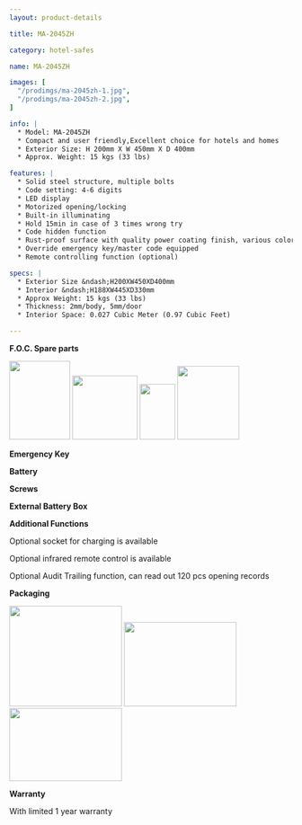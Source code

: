 ```yaml
---
layout: product-details

title: MA-2045ZH

category: hotel-safes

name: MA-2045ZH

images: [
  "/prodimgs/ma-2045zh-1.jpg",
  "/prodimgs/ma-2045zh-2.jpg",
]

info: |
  * Model: MA-2045ZH
  * Compact and user friendly,Excellent choice for hotels and homes
  * Exterior Size: H 200mm X W 450mm X D 400mm
  * Approx. Weight: 15 kgs (33 lbs)

features: |
  * Solid steel structure, multiple bolts
  * Code setting: 4-6 digits
  * LED display
  * Motorized opening/locking
  * Built-in illuminating
  * Hold 15min in case of 3 times wrong try
  * Code hidden function
  * Rust-proof surface with quality power coating finish, various colors available
  * Override emergency key/master code equipped
  * Remote controlling function (optional)

specs: |
  * Exterior Size &ndash;H200XW450XD400mm
  * Interior &ndash;H188XW445XD330mm
  * Approx Weight: 15 kgs (33 lbs)
  * Thickness: 2mm/body, 5mm/door
  * Interior Space: 0.027 Cubic Meter (0.97 Cubic Feet)

---
```


**F.O.C. Spare parts**

<img alt="" src="{IMAGE_CDN}/ma-2045zh-3.jpg" style="width: 108px; height: 140px;" />

<img alt="" src="{IMAGE_CDN}/ma-2045zh-4.jpg" style="width: 116px; height: 114px;" />

<img alt="" src="{IMAGE_CDN}/ma-2045zh-5.jpg" style="width: 63px; height: 99px;" />

<img alt="" src="{IMAGE_CDN}/ma-2045zh-6.jpg" style="width: 110px; height: 131px;" />

**Emergency Key**

**Battery**

**Screws**

**External Battery Box**

**Additional Functions**

Optional socket for charging is available

Optional infrared remote control is available

Optional Audit Trailing function, can read out 120 pcs opening records

**Packaging**

<img alt="" src="{IMAGE_CDN}/ma-2045zh-7.jpg" style="width: 200px; height: 179px;" />

<img alt="" src="{IMAGE_CDN}/ma-2045zh-8.jpg" style="width: 200px; height: 150px;" />

<img alt="" src="{IMAGE_CDN}/ma-2045zh-9.jpg" style="width: 200px; height: 130px;" />

**Warranty**

With limited 1 year warranty


